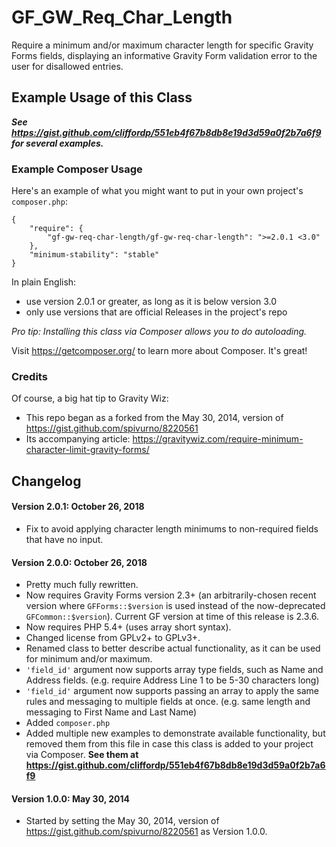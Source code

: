 # GF_GW_Req_Char_Length

Require a minimum and/or maximum character length for specific Gravity Forms fields, displaying an informative Gravity Form validation error to the user for disallowed entries.

## Example Usage of this Class

***See https://gist.github.com/cliffordp/551eb4f67b8db8e19d3d59a0f2b7a6f9 for several examples.***

### Example Composer Usage

Here's an example of what you might want to put in your own project's `composer.php`:

```
{
	"require": {
		"gf-gw-req-char-length/gf-gw-req-char-length": ">=2.0.1 <3.0"
	},
	"minimum-stability": "stable"
}
```

In plain English:
* use version 2.0.1 or greater, as long as it is below version 3.0
* only use versions that are official Releases in the project's repo

*Pro tip: Installing this class via Composer allows you to do autoloading.*

Visit https://getcomposer.org/ to learn more about Composer. It's great!

### Credits

Of course, a big hat tip to Gravity Wiz:
* This repo began as a forked from the May 30, 2014, version of https://gist.github.com/spivurno/8220561
* Its accompanying article: https://gravitywiz.com/require-minimum-character-limit-gravity-forms/

## Changelog

#### Version 2.0.1: October 26, 2018

* Fix to avoid applying character length minimums to non-required fields that have no input.

#### Version 2.0.0: October 26, 2018

* Pretty much fully rewritten.
* Now requires Gravity Forms version 2.3+ (an arbitrarily-chosen recent version where `GFForms::$version` is used instead of the now-deprecated `GFCommon::$version`). Current GF version at time of this release is 2.3.6.
* Now requires PHP 5.4+ (uses array short syntax).
* Changed license from GPLv2+ to GPLv3+.
* Renamed class to better describe actual functionality, as it can be used for minimum and/or maximum.
* `'field_id'` argument now supports array type fields, such as Name and Address fields. (e.g. require Address Line 1 to be 5-30 characters long)
* `'field_id'` argument now supports passing an array to apply the same rules and messaging to multiple fields at once. (e.g. same length and messaging to First Name and Last Name)
* Added `composer.php`
* Added multiple new examples to demonstrate available functionality, but removed them from this file in case this class is added to your project via Composer. **See them at https://gist.github.com/cliffordp/551eb4f67b8db8e19d3d59a0f2b7a6f9**

#### Version 1.0.0: May 30, 2014

* Started by setting the May 30, 2014, version of https://gist.github.com/spivurno/8220561 as Version 1.0.0.